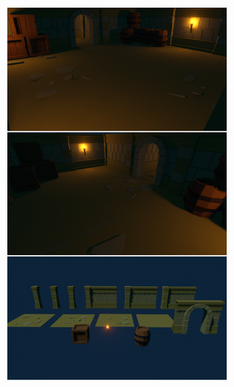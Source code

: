 ![Large Room](https://github.com/jsharp9009/Blender/raw/main/Modular%20Dungeon/LargeRoom.png)
![Small Room](https://github.com/jsharp9009/Blender/raw/main/Modular%20Dungeon/SmallRoom.png)
![Assets](https://github.com/jsharp9009/Blender/raw/main/Modular%20Dungeon/Assets.png)
